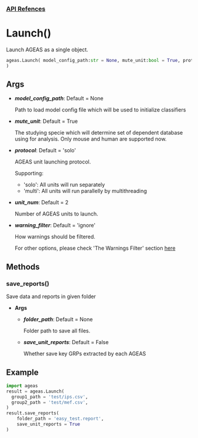 ### [API Refences](https://nkmtmsys.github.io/Ageas/tutorial)


# Launch()
Launch AGEAS as a single object.
```python
ageas.Launch( model_config_path:str = None, mute_unit:bool = True, protocol:str = 'solo', unit_num:int = 2, warning_filter:str = 'ignore', correlation_thread:float = 0.2, database_path:str = None, database_type:str = 'gem_files', factor_name_type:str = 'gene_name', group1_path:str = None, group2_path:str = None, interaction_database:str = 'gtrd', log2fc_thread:float = None, meta_load_path:str = None, mww_p_val_thread:float = 0.05, prediction_thread = 'auto', psgrn_load_path:str = None, specie:str = 'mouse', sliding_window_size:int = 10, sliding_window_stride:int = None, std_value_thread:float = 1.0, std_ratio_thread:float = None, clf_keep_ratio:float = 0.5, clf_accuracy_thread:float = 0.8, cpu_mode:bool = False, feature_dropout_ratio:float = 0.1, feature_select_iteration:int = 1, impact_depth:int = 3, top_grp_amount:int = 100, grp_changing_thread:float = 0.05, link_step_allowrance:int = 1, model_select_iteration:int = 2, outlier_thread:float = 3.0, stabilize_patient:int = 3, stabilize_iteration:int = 10, max_train_size:float = 0.95, z_score_extract_thread:float = 0.0,
)
```


## **Args**

+ **_model_config_path_**: Default = None

    Path to load model config file which will be used to initialize classifiers


+ **_mute_unit_**: Default = True

    The studying specie which will determine set of dependent database using for analysis. Only mouse and human are supported now.


+ **_protocol_**: Default = 'solo'

    AGEAS unit launching protocol.

    Supporting:
    - 'solo': All units will run separately
    - 'multi': All units will run parallelly by multithreading


+ **_unit_num_**: Default = 2

    Number of AGEAS units to launch.


+ **_warning_filter_**: Default = 'ignore'

    How warnings should be filtered.

    For other options, please check 'The Warnings Filter' section [here](https://docs.python.org/3/library/warnings.html#warning-filter)



## **Methods**


### **save_reports()**

Save data and reports in given folder

  + **Args**

    + **_folder_path_**: Default = None

        Folder path to save all files.


    + **_save_unit_reports_**: Default = False

        Whether save key GRPs extracted by each AGEAS




## **Example**
```python
import ageas
result = ageas.Launch(
  group1_path = 'test/ips.csv',
  group2_path = 'test/mef.csv',
)
result.save_reports(
	folder_path = 'easy_test.report',
	save_unit_reports = True
)
```
